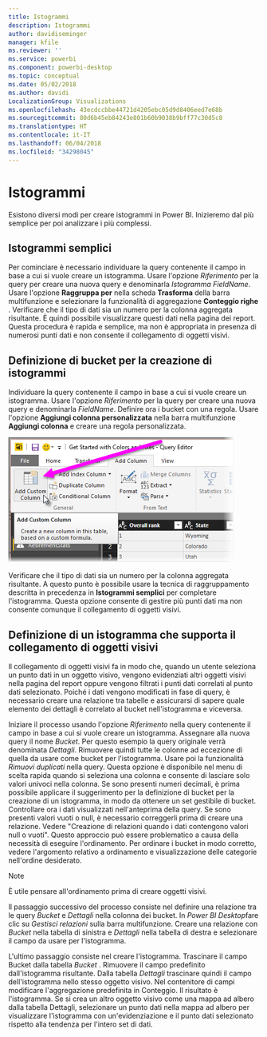 ```yaml
---
title: Istogrammi
description: Istogrammi
author: davidiseminger
manager: kfile
ms.reviewer: ''
ms.service: powerbi
ms.component: powerbi-desktop
ms.topic: conceptual
ms.date: 05/02/2018
ms.author: davidi
LocalizationGroup: Visualizations
ms.openlocfilehash: 43ecdccbbe44721d4205ebc05d9d8406eed7e68b
ms.sourcegitcommit: 80d6b45eb84243e801b60b9038b9bff77c30d5c8
ms.translationtype: HT
ms.contentlocale: it-IT
ms.lasthandoff: 06/04/2018
ms.locfileid: "34298045"
---
```

# <a name="histograms"></a>Istogrammi
Esistono diversi modi per creare istogrammi in Power BI. Inizieremo dal più semplice per poi analizzare i più complessi.

## <a name="simple-histograms"></a>Istogrammi semplici
Per cominciare è necessario individuare la query contenente il campo in base a cui si vuole creare un istogramma.  Usare l'opzione *Riferimento* per la query per creare una nuova query e denominarla *Istogramma FieldName*. Usare l'opzione **Raggruppa per** nella scheda **Trasforma** della barra multifunzione e selezionare la funzionalità di aggregazione **Conteggio righe** . Verificare che il tipo di dati sia un numero per la colonna aggregata risultante. È quindi possibile visualizzare questi dati nella pagina dei report. Questa procedura è rapida e semplice, ma non è appropriata in presenza di numerosi punti dati e non consente il collegamento di oggetti visivi.

## <a name="defining-buckets-to-build-a-histogram"></a>Definizione di bucket per la creazione di istogrammi
Individuare la query contenente il campo in base a cui si vuole creare un istogramma. Usare l'opzione *Riferimento* per la query per creare una nuova query e denominarla *FieldName*.  Definire ora i bucket con una regola. Usare l'opzione **Aggiungi colonna personalizzata** nella barra multifunzione **Aggiungi colonna** e creare una regola personalizzata.

![](media/service-histograms/powerbi-service-histograms_1.png)

Verificare che il tipo di dati sia un numero per la colonna aggregata risultante. A questo punto è possibile usare la tecnica di raggruppamento descritta in precedenza in **Istogrammi semplici** per completare l'istogramma. Questa opzione consente di gestire più punti dati ma non consente comunque il collegamento di oggetti visivi.

## <a name="defining-a-histogram-that-supports-brushing"></a>Definizione di un istogramma che supporta il collegamento di oggetti visivi
Il collegamento di oggetti visivi fa in modo che, quando un utente seleziona un punto dati in un oggetto visivo, vengono evidenziati altri oggetti visivi nella pagina del report oppure vengono filtrati i punti dati correlati al punto dati selezionato.  Poiché i dati vengono modificati in fase di query, è necessario creare una relazione tra tabelle e assicurarsi di sapere quale elemento dei dettagli è correlato al bucket nell'istogramma e viceversa.

Iniziare il processo usando l'opzione *Riferimento* nella query contenente il campo in base a cui si vuole creare un istogramma.  Assegnare alla nuova query il nome *Bucket*.  Per questo esempio la query originale verrà denominata *Dettagli*.  Rimuovere quindi tutte le colonne ad eccezione di quella da usare come bucket per l'istogramma.  Usare poi la funzionalità *Rimuovi duplicati* nella query. Questa opzione è disponibile nel menu di scelta rapida quando si seleziona una colonna e consente di lasciare solo valori univoci nella colonna. Se sono presenti numeri decimali, è prima possibile applicare il suggerimento per la definizione di bucket per la creazione di un istogramma, in modo da ottenere un set gestibile di bucket.  Controllare ora i dati visualizzati nell'anteprima della query. Se sono presenti valori vuoti o null, è necessario correggerli prima di creare una relazione. Vedere "Creazione di relazioni quando i dati contengono valori null o vuoti". Questo approccio può essere problematico a causa della necessità di eseguire l'ordinamento. Per ordinare i bucket in modo corretto, vedere l'argomento relativo a ordinamento e visualizzazione delle categorie nell'ordine desiderato. 

> [!NOTE]
> È utile pensare all'ordinamento prima di creare oggetti visivi.   
> 
> 

Il passaggio successivo del processo consiste nel definire una relazione tra le query *Bucket* e *Dettagli* nella colonna dei bucket.  In *Power BI Desktop*fare clic su *Gestisci relazioni* sulla barra multifunzione.  Creare una relazione con *Bucket* nella tabella di sinistra e *Dettagli* nella tabella di destra e selezionare il campo da usare per l'istogramma. 

L'ultimo passaggio consiste nel creare l'istogramma. Trascinare il campo Bucket dalla tabella *Bucket* . Rimuovere il campo predefinito dall'istogramma risultante.  Dalla tabella *Dettagli* trascinare quindi il campo dell'istogramma nello stesso oggetto visivo. Nel contenitore di campi modificare l'aggregazione predefinita in Conteggio. Il risultato è l'istogramma. Se si crea un altro oggetto visivo come una mappa ad albero dalla tabella Dettagli, selezionare un punto dati nella mappa ad albero per visualizzare l'istogramma con un'evidenziazione e il punto dati selezionato rispetto alla tendenza per l'intero set di dati.

